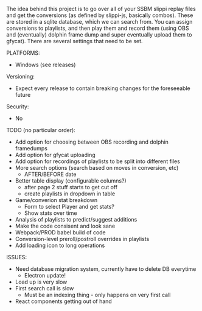 The idea behind this project is to go over all of your SSBM slippi replay files and get the conversions (as defined by slippi-js, basically combos). These are stored in a sqlite database, which we can search from. You can assign conversions to playlists, and then play them and record them (using OBS and (eventually) dolphin frame dump and super eventually upload them to gfycat). There are several settings that need to be set.

PLATFORMS:
- Windows (see releases)

Versioning:
- Expect every release to contain breaking changes for the foreseeable future

Security:
- No


TODO (no particular order):  
- Add option for choosing between OBS recording and dolphin framedumps   
- Add option for gfycat uploading    
- Add option for recordings of playlists to be split into different files    
- More search options (search based on moves in conversion, etc)    
    * AFTER/BEFORE date  
- Better table display (configurable columns?)
    * after page 2 stuff starts to get cut off
    * create playlists in dropdown in table
- Game/converion stat breakdown  
    * Form to select Player and get stats?
    * Show stats over time
- Analysis of playlists to predict/suggest additions    
- Make the code consisent and look sane  
- Webpack/PROD babel build of code
- Conversion-level preroll/postroll overrides in playlists
- Add loading icon to long operations

ISSUES:
- Need database migration system, currently have to delete DB everytime
    * Electron update!
- Load up is very slow  
- First search call is slow
    * Must be an indexing thing - only happens on very first call
- React components getting out of hand  


